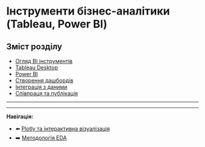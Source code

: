 # Інструменти бізнес-аналітики (Tableau, Power BI)

## Зміст розділу

-   [Огляд BI інструментів](#огляд-bi-інструментів)
-   [Tableau Desktop](#tableau-desktop)
-   [Power BI](#power-bi)
-   [Створення дашбордів](#створення-дашбордів)
-   [Інтеграція з даними](#інтеграція-з-даними)
-   [Співпраця та публікація](#співпраця-та-публікація)

---

<!-- TODO: Порівняльний аналіз BI інструментів -->
<!-- Практичні кейси -->
<!-- Інтеграція з Python/R -->

---

**Навігація:**

-   ⬅️ [Plotly та інтерактивна візуалізація](./18_plotly.md)
-   ➡️ [Методологія EDA](./20_методологія_eda.md)
